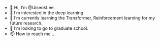 - 👋 Hi, I’m @UiseokLee.
- 👀 I’m interested in the deep learning.
- 🌱 I’m currently learning the Transformer, Reinforcement learning for my future research.
- 💞️ I’m looking to go to graduate school.
- 📫 How to reach me ...

<!---
uiseoklee/uiseoklee is a ✨ special ✨ repository because its `README.md` (this file) appears on your GitHub profile.
You can click the Preview link to take a look at your changes.
--->
